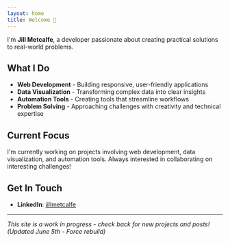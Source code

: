 ```yaml
---
layout: home
title: Welcome 👋
---
```


I'm **Jill Metcalfe**, a developer passionate about creating practical solutions to real-world problems.

## What I Do

- **Web Development** - Building responsive, user-friendly applications
- **Data Visualization** - Transforming complex data into clear insights  
- **Automation Tools** - Creating tools that streamline workflows
- **Problem Solving** - Approaching challenges with creativity and technical expertise

## Current Focus

I'm currently working on projects involving web development, data visualization, and automation tools. Always interested in collaborating on interesting challenges!

## Get In Touch

- **LinkedIn**: [jillmetcalfe](https://linkedin.com/in/jillmetcalfe)

---

*This site is a work in progress - check back for new projects and posts! (Updated June 5th - Force rebuild)*
